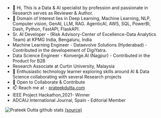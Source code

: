 - 👋 Hi, This is a Data & AI specialist by profession and passionate in Research serves as Reviewer & Author.
- 👀 Domain of Interest lies in Deep Learning, Machine Learning, NLP, Computer vision, GenAI, LLM, RAG. AgenticAI, AWS, SQL, PowerBI, Dash, Python, FastAPI, FlaskAPI.
- Sr. AI Developer - (Risk Advisory-Center of Excellence-Data Analytics Team) at KPMG India, Bengaluru, India
- Machine Learning Engineer - Dataevolve Solutions (Hyderabad) - Contributed in the developement of DigiYatra.
- Data Science Engineer - Konverge.AI (Nagpur) - Contributed in the Product for B2B
- Research Associate at Curtin University, Malaysia
- 🌱 Enthusiastic technology learner exploring skills around AI & Data Science collaborating with several Research projects
- 💞️ Open to Collaborate & Contribute
- 📫 Reach me at - [prateekdutta.com](https://prateekduttaportfolio.netlify.app/)
- IEEE Project Hackathon,2021- Winner
- ADCAIJ International Journal, Spain - Editorial Member

![Prateek Dutta github stats](https://github-readme-stats.vercel.app/api?username=PrateekDutta2001&show_icons=true)
 [(source)](https://github.com/anuraghazra/github-readme-stats)

<!---
PrateekDutta2001/PrateekDutta2001 is a ✨ special ✨ repository because its `README.md` (this file) appears on your GitHub profile.
You can click the Preview link to take a look at your changes.
--->
